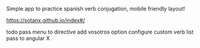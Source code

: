 Simple app to practice spanish verb conjugation, mobile friendly layout!

https://sotanx.github.io/index#/

todo
    pass menu to directive
    add vosotros option
    configure custom verb list
    pass to angular X